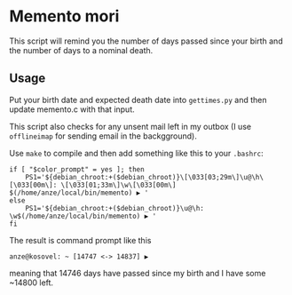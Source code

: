 # Memento mori

This script will remind you the number of days passed since your birth
and the number of days to a nominal death.

## Usage

Put your birth date and expected death date into `gettimes.py` and
then update memento.c with that input.

This script also checks for any unsent mail left in my outbox (I use
`offlineimap` for sending email in the backgground). 

Use `make` to compile and then add something like this to your
`.bashrc`:

```
if [ "$color_prompt" = yes ]; then
    PS1='${debian_chroot:+($debian_chroot)}\[\033[03;29m\]\u@\h\[\033[00m\]: \[\033[01;33m\]\w\[\033[00m\] $(/home/anze/local/bin/memento) ▶ '
else
    PS1='${debian_chroot:+($debian_chroot)}\u@\h: \w$(/home/anze/local/bin/memento) ▶ '
fi
```

The result is command prompt like this

```
anze@kosovel: ~ [14747 <-> 14837] ▶ 
```

meaning that 14746 days have passed since my birth and I have some
~14800 left.

